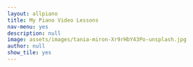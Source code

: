 ```yaml
---
layout: allpiano
title: My Piano Video Lessons
nav-menu: yes
description: null
image: assets/images/tania-miron-Xr9rHbY43Po-unsplash.jpg
author: null
show_tile: yes
---
```

